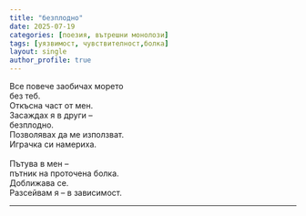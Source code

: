 ```yaml
---
title: "безплодно"
date: 2025-07-19
categories: [поезия, вътрешни монолози]
tags: [уязвимост, чувствителност,болка]
layout: single
author_profile: true
---
```

<div class="poem3">

Все повече заобичах морето <br/>
без теб. <br/>
Откъсна част от мен. <br/>
Засаждах я в други – <br/>
безплодно. <br/>
Позволявах да ме използват. <br/>
Играчка си намериха. <br/>
 <br/>
Пътува в мен – <br/>
пътник на проточена болка. <br/>
Доближава се. <br/>
Разсейвам я – в зависимост. <br/>
</div>
<hr/>